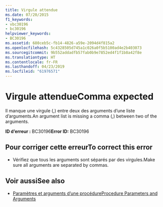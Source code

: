 ```yaml
---
title: Virgule attendue
ms.date: 07/20/2015
f1_keywords:
- vbc30196
- bc30196
helpviewer_keywords:
- BC30196
ms.assetid: 680ceb5c-fb14-4826-a59e-2094d4f815a2
ms.openlocfilehash: 5c4328505d745a1c026a0f5b5100ad4e2b403073
ms.sourcegitcommit: 9b552addadfb57fab0b9e7852ed4f1f1b8a42f8e
ms.translationtype: HT
ms.contentlocale: fr-FR
ms.lasthandoff: 04/23/2019
ms.locfileid: "61976571"
---
```

# <a name="comma-expected"></a><span data-ttu-id="00a2d-102">Virgule attendue</span><span class="sxs-lookup"><span data-stu-id="00a2d-102">Comma expected</span></span>
<span data-ttu-id="00a2d-103">Il manque une virgule (,) entre deux des arguments d’une liste d’arguments.</span><span class="sxs-lookup"><span data-stu-id="00a2d-103">An argument list is missing a comma (,) between two of the arguments.</span></span>  
  
 <span data-ttu-id="00a2d-104">**ID d’erreur :** BC30196</span><span class="sxs-lookup"><span data-stu-id="00a2d-104">**Error ID:** BC30196</span></span>  
  
## <a name="to-correct-this-error"></a><span data-ttu-id="00a2d-105">Pour corriger cette erreur</span><span class="sxs-lookup"><span data-stu-id="00a2d-105">To correct this error</span></span>  
  
- <span data-ttu-id="00a2d-106">Vérifiez que tous les arguments sont séparés par des virgules.</span><span class="sxs-lookup"><span data-stu-id="00a2d-106">Make sure all arguments are separated by commas.</span></span>  
  
## <a name="see-also"></a><span data-ttu-id="00a2d-107">Voir aussi</span><span class="sxs-lookup"><span data-stu-id="00a2d-107">See also</span></span>

- [<span data-ttu-id="00a2d-108">Paramètres et arguments d’une procédure</span><span class="sxs-lookup"><span data-stu-id="00a2d-108">Procedure Parameters and Arguments</span></span>](../../visual-basic/programming-guide/language-features/procedures/procedure-parameters-and-arguments.md)
